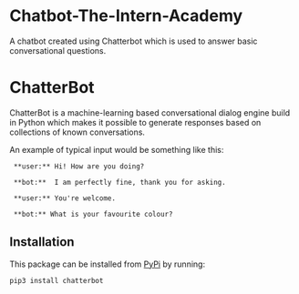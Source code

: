 # Chatbot-The-Intern-Academy
A chatbot created using Chatterbot which is used to answer basic conversational questions.

# ChatterBot

ChatterBot is a machine-learning based conversational dialog engine build in Python which makes it possible to generate responses based on collections of
known conversations. 

An example of typical input would be something like this: 

```
 **user:** Hi! How are you doing?  
 
 **bot:**  I am perfectly fine, thank you for asking.  

 **user:** You're welcome.  
 
 **bot:** What is your favourite colour?
```

## Installation

This package can be installed from [PyPi](https://pypi.python.org/pypi/ChatterBot) by running:

```
pip3 install chatterbot
```
